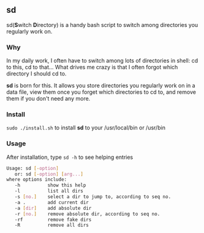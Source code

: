 ## sd
sd(**S**witch **D**irectory) is a handy bash script to switch among directories you regularly work on.

### Why

In my daily work, I often have to switch among lots of directories in shell: cd to this, cd to that... What drives me crazy is that I often forgot which directory I should cd to. 

**sd** is born for this. It allows you store directories you regularly work on in a data file, view them once you forget which directories to cd to, and remove them if you don't need any more.

### Install

`sudo ./install.sh` to install **sd** to your /usr/local/bin or /usr/bin

### Usage

After installation, type `sd -h` to see helping entries

```bash
Usage: sd [-option]
   or: sd [-option] [arg...]
where options include:
   -h          show this help
   -l          list all dirs
   -s [no.]    select a dir to jump to, according to seq no.
   -a .        add current dir
   -a [dir]    add absolute dir
   -r [no.]    remove absolute dir, according to seq no.
   -rf         remove fake dirs
   -R          remove all dirs

```